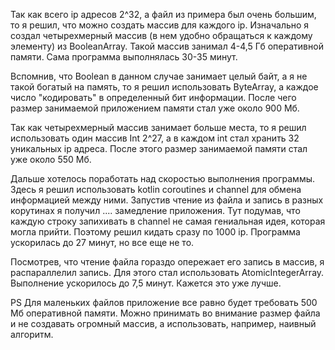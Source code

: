 Так как всего ip адресов 2^32, а файл из примера был очень большим, то я решил, что можно создать массив для каждого ip.
Изначально я создал четырехмерный массив (в нем удобно обращаться к каждому элементу) из BooleanArray. Такой массив
занимал 4-4,5 Гб оперативной памяти. Сама
программа выполнялась 30-35 минут.

Вспомнив, что Boolean в данном случае занимает целый байт, а я не такой богатый на память, то я решил использовать
ByteArray, а каждое число "кодировать" в определенный бит информации. После чего размер занимаемой приложением памяти
стал уже около 900 Мб.

Так как четырехмерный массив занимает больше места, то я решил использовать один массив Int 2^27, а в каждом int стал
хранить 32 уникальных ip адреса. После этого размер занимаемой памяти стал уже около 550 Мб.

Дальше хотелось поработать над скоростью выполнения программы. Здесь я решил использовать kotlin coroutines и channel
для обмена информацией между ними. Запустив чтение из файла и запись в разных корутинах я получил .... замедление
приложения. Тут подумав, что каждую строку запихивать в channel не самая гениальная идея, которая могла прийти. Поэтому
решил кидать сразу по 1000 ip. Программа ускорилась до 27 минут, но все еще не то.

Посмотрев, что чтение файла гораздо опережает его запись в массив, я распараллелил запись. Для этого стал использовать
AtomicIntegerArray. Выполнение ускорилось до 7,5 минут. Кажется это уже лучше.

PS Для маленьких файлов приложение все равно будет требовать 500 Мб оперативной памяти. Можно принимать во внимание
размер файла и не создавать огромный массив, а использовать, например, наивный алгоритм.
